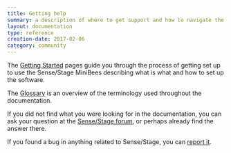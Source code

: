 ```yaml
---
title: Getting help
summary: a description of where to get support and how to navigate the documentation
layout: documentation
type: reference
creation-date: 2017-02-06
category: community
---
```


The [Getting Started](/sensestage-v1/getting-started-with-sense-stage) pages guide you through the process of getting set up to use the Sense/Stage MiniBees describing what is what and how to set up the software.

The [Glossary](/sensestage-v1/glossary) is an overview of the terminology used throughout the documentation.

<!-- Furthermore there are different [Guides](guides) on various topics. -->

If you did not find what you were looking for in the documentation, you can ask your question at the [Sense/Stage forum](https://forum.sensestage.eu), or perhaps already find the answer there.

If you found a bug in anything related to Sense/Stage, you can [report it](reporting-bugs).
